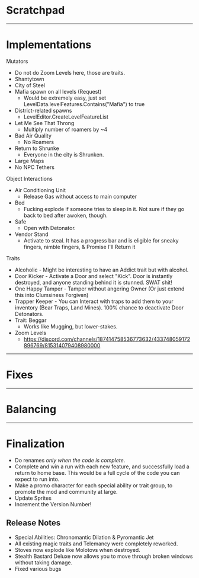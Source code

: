 ﻿# Scratchpad


---

# Implementations

Mutators
- Do not do Zoom Levels here, those are traits.
- Shantytown
- City of Steel
- Mafia spawn on all levels (Request)
  - Would be extremely easy, just set LevelData.levelFeatures.Contains("Mafia") to true
- District-related spawns
  - LevelEditor.CreateLevelFeatureList
- Let Me See That Throng
  - Multiply number of roamers by ~4
- Bad Air Quality
  - No Roamers
- Return to Shrunke
  - Everyone in the city is Shrunken. 
- Large Maps
- No NPC Tethers

Object Interactions
- Air Conditioning Unit
  - Release Gas without access to main computer 
- Bed 
  - Fucking explode if someone tries to sleep in it. Not sure if they go back to bed after awoken, though.
- Safe 
  - Open with Detonator.
- Vendor Stand
  - Activate to steal. It has a progress bar and is eligible for sneaky fingers, nimble fingers, & Promise I'll Return it

Traits
- Alcoholic - Might be interesting to have an Addict trait but with alcohol.
- Door Kicker - Activate a Door and select "Kick". Door is instantly destroyed, and anyone standing behind it is stunned. SWAT shit!
- One Happy Tamper - Tamper without angering Owner (Or just extend this into Clumsiness Forgiven)
- Trapper Keeper - You can Interact with traps to add them to your inventory (Bear Traps, Land Mines). 100% chance to deactivate Door Detonators.
- Trait: Beggar 
  - Works like Mugging, but lower-stakes.
- Zoom Levels
	- https://discord.com/channels/187414758536773632/433748059172896769/815314079408980000
---

# Fixes


---

# Balancing


---

# Finalization
- Do renames *only when the code is complete*.
- Complete and win a run with each new feature, and successfully load a return to home base. This would be a full cycle of the code you can expect to run into.
- Make a promo character for each special ability or trait group, to promote the mod and community at large.
- Update Sprites
- Increment the Version Number!

## Release Notes 

- Special Abilities: Chronomantic Dilation & Pyromantic Jet
- All existing magic traits and Telemancy were completely reworked.
- Stoves now explode like Molotovs when destroyed.
- Stealth Bastard Deluxe now allows you to move through broken windows without taking damage.
- Fixed various bugs